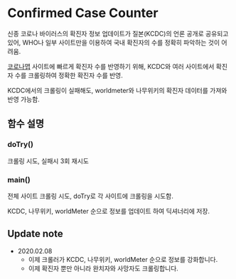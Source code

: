 # Confirmed Case Counter
신종 코로나 바이러스의 확진자 정보 업데이트가 질본(KCDC)의 언론 공개로 공유되고 있어, WHO나 일부 사이트만을 이용하여 국내 확진자의 수를 정확히 파악하는 것이 어려움.

[코로나맵](http://corona.paullab.synology.me/) 사이트에 빠르게 확진자 수를 반영하기 위해, KCDC와 여러 사이트에서 확진자 수를 크롤링하여 정확한 확진자 수를 반영.

KCDC에서의 크롤링이 실패해도, worldmeter와 나무위키의 확진자 데이터를 가져와 반영 가능함.

## 함수 설명
### doTry()
크롤링 시도, 실패시 3회 재시도
### main()
전체 사이트 크롤링 시도, doTry로 각 사이트에 크롤링을 시도함.

KCDC, 나무위키, worldMeter 순으로 정보를 업데이트 하여 딕셔너리에 저장.

## Update note
- 2020.02.08
    - 이제 크롤러가 KCDC, 나무위키, worldMeter 순으로 정보를 강화합니다.
    - 이제 확진자 뿐만 아니라 완치자와 사망자도 크롤링합니다.